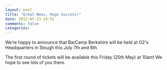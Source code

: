 ```yaml
---
layout: post
title: "Great News, Huge Success!"
date: 2012-05-23 14:52
comments: false
categories:
---
```

We’re happy to announce that BarCamp Berkshire will be held at O2's Headquarters in Slough this July 7th and 8th.

The first round of tickets will be available this Friday (25th May) at 10am! We hope to see lots of you there.